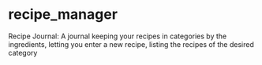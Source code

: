 # recipe_manager
Recipe Journal:
A journal keeping your recipes in categories by the ingredients, letting you enter a new recipe, listing the recipes of the desired category

